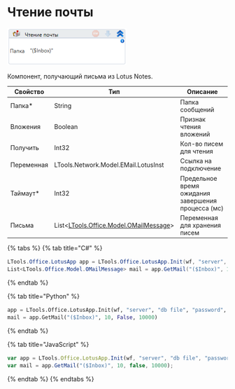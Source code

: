 # Чтение почты

![](../../../../resources/activities/basic/mail/lotus/image-434.png)

Компонент, получающий письма из Lotus Notes.

| Свойство   | Тип                                                                    | Описание                                           |
| ---------- | ---------------------------------------------------------------------- | -------------------------------------------------- |
| Папка\*    | String                                                                 | Папка сообщений                                    |
| Вложения   | Boolean                                                                | Признак чтения вложений                            |
| Получить   | Int32                                                                  | Кол-во писем для чтения                            |
| Переменная | LTools.Network.Model.EMail.LotusInst                                   | Ссылка на подключение                              |
| Таймаут\*  | Int32                                                                  | Предельное время ожидания завершения процесса (мс) |
| Письма     | List<[LTools.Office.Model.OMailMessage](../datatypes/omailmessage.md)> | Переменная для хранения писем                      |

{% tabs %}
{% tab title="C#" %}
```csharp
LTools.Office.LotusApp app = LTools.Office.LotusApp.Init(wf, "server", "db file", "password", 10000);
List<LTools.Office.Model.OMailMessage> mail = app.GetMail("($Inbox)", 10, false, 10000);
```
{% endtab %}

{% tab title="Python" %}
```python
app = LTools.Office.LotusApp.Init(wf, "server", "db file", "password", 10000)
mail = app.GetMail("($Inbox)", 10, False, 10000)
```
{% endtab %}

{% tab title="JavaScript" %}
```javascript
var app = LTools.Office.LotusApp.Init(wf, "server", "db file", "password", 10000);
var mail = app.GetMail("($Inbox)", 10, false, 10000);
```
{% endtab %}
{% endtabs %}
